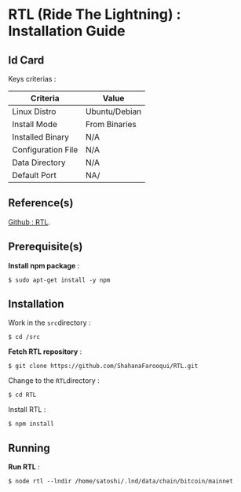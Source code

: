RTL (Ride The Lightning) : Installation Guide
==
Id Card
-
Keys criterias :
<table>
    <thead>
        <tr>
            <th>Criteria</th>
            <th>Value</th>
        </tr>
    </thead>
    <tbody>
        <tr>
            <td>Linux Distro</td>
            <td>Ubuntu/Debian</td>
        </tr>
        <tr>
            <td>Install Mode</td>
            <td>From Binaries</td>
        </tr>
        <tr>
            <td>Installed Binary</td>
            <td>N/A</td>
        </tr>
        <tr>
            <td>Configuration File</td>
            <td>N/A</td>
        </tr>
        <tr>
            <td>Data Directory</td>
            <td>N/A</td>
        </tr>
        <tr>
            <td>Default Port</td>
            <td>NA/</td>
        </tr>
    </tbody>
</table>

Reference(s)
-
<a href="https://github.com/ShahanaFarooqui/RTL/blob/master/README.md">Github : RTL</a>.  

Prerequisite(s)
-
__Install npm package__ :   
<pre><code>$ sudo apt-get install -y npm</code></pre>

Installation
-
Work in the ```src```directory :
<pre><code>$ cd /src</code></pre>

__Fetch RTL repository__ :   
<pre><code>$ git clone https://github.com/ShahanaFarooqui/RTL.git</code></pre>

Change to the ```RTL```directory :
<pre><code>$ cd RTL</code></pre>

Install RTL :
<pre><code>$ npm install</code></pre>

Running
-
__Run RTL__ :   
<pre><code>$ node rtl --lndir /home/satoshi/.lnd/data/chain/bitcoin/mainnet</code></pre>
